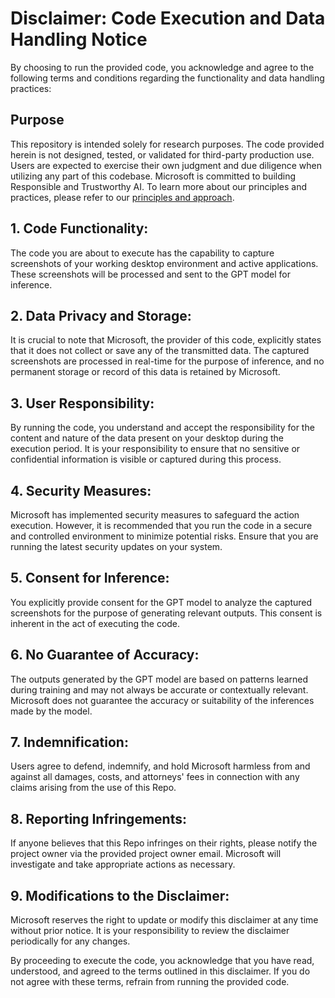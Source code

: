 # Disclaimer: Code Execution and Data Handling Notice

By choosing to run the provided code, you acknowledge and agree to the following terms and conditions regarding the functionality and data handling practices:

## Purpose
This repository is intended solely for research purposes. The code provided herein is not designed, tested, or validated for third-party production use. Users are expected to exercise their own judgment and due diligence when utilizing any part of this codebase. Microsoft is committed to building Responsible and Trustworthy AI. To learn more about our principles and practices, please refer to our [principles and approach](https://www.microsoft.com/en-us/ai/principles-and-approach).

## 1. Code Functionality:
The code you are about to execute has the capability to capture screenshots of your working desktop environment and active applications. These screenshots will be processed and sent to the GPT model for inference.


## 2. Data Privacy and Storage:
It is crucial to note that Microsoft, the provider of this code, explicitly states that it does not collect or save any of the transmitted data. The captured screenshots are processed in real-time for the purpose of inference, and no permanent storage or record of this data is retained by Microsoft.

## 3. User Responsibility:
By running the code, you understand and accept the responsibility for the content and nature of the data present on your desktop during the execution period. It is your responsibility to ensure that no sensitive or confidential information is visible or captured during this process.

## 4. Security Measures:
Microsoft has implemented security measures to safeguard the action execution. However, it is recommended that you run the code in a secure and controlled environment to minimize potential risks. Ensure that you are running the latest security updates on your system.

## 5. Consent for Inference:
You explicitly provide consent for the GPT model to analyze the captured screenshots for the purpose of generating relevant outputs. This consent is inherent in the act of executing the code.

## 6. No Guarantee of Accuracy:
The outputs generated by the GPT model are based on patterns learned during training and may not always be accurate or contextually relevant. Microsoft does not guarantee the accuracy or suitability of the inferences made by the model.

## 7. Indemnification:
Users agree to defend, indemnify, and hold Microsoft harmless from and against all damages, costs, and attorneys' fees in connection with any claims arising from the use of this Repo.

## 8. Reporting Infringements:
If anyone believes that this Repo infringes on their rights, please notify the project owner via the provided project owner email. Microsoft will investigate and take appropriate actions as necessary.

## 9. Modifications to the Disclaimer:
Microsoft reserves the right to update or modify this disclaimer at any time without prior notice. It is your responsibility to review the disclaimer periodically for any changes.

By proceeding to execute the code, you acknowledge that you have read, understood, and agreed to the terms outlined in this disclaimer. If you do not agree with these terms, refrain from running the provided code.